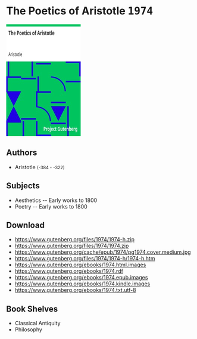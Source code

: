 # The Poetics of Aristotle <kbd>1974</kbd>

![](./cover.medium.jpg "")

## Authors


 - Aristotle <small>(-384 - -322)</small>

## Subjects


 - Aesthetics -- Early works to 1800
 - Poetry -- Early works to 1800

## Download


 - https://www.gutenberg.org/files/1974/1974-h.zip
 - https://www.gutenberg.org/files/1974/1974.zip
 - https://www.gutenberg.org/cache/epub/1974/pg1974.cover.medium.jpg
 - https://www.gutenberg.org/files/1974/1974-h/1974-h.htm
 - https://www.gutenberg.org/ebooks/1974.html.images
 - https://www.gutenberg.org/ebooks/1974.rdf
 - https://www.gutenberg.org/ebooks/1974.epub.images
 - https://www.gutenberg.org/ebooks/1974.kindle.images
 - https://www.gutenberg.org/ebooks/1974.txt.utf-8

## Book Shelves


 - Classical Antiquity
 - Philosophy
